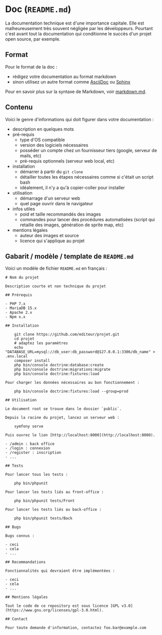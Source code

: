 # Doc (`README.md`)

La documentation technique est d'une importance capitale.
Elle est malheureusement très souvent négligée par les développeurs.
Pourtant c'est avant tout la documentation qui conditionne le succès d'un projet open source, par exemple.

## Format

Pour le format de la doc :

- rédigez votre documentation au format markdown
- sinon utilisez un autre format comme [AsciiDoc](http://asciidoc.org/) ou [Sphinx](http://www.sphinx-doc.org/en/master/)

Pour en savoir plus sur la syntaxe de Markdown, voir [markdown.md](markdown.md).

## Contenu

Voici le genre d'informations qui doit figurer dans votre documentation :

- description en quelques mots
- pré-requis
  - type d'OS compatible
  - version des logiciels nécessaires
  - posséder un compte chez un fournisseur tiers (google, serveur de mails, etc)
  - pré-requis optionnels (serveur web local, etc)
- installation
  - démarrer à partir du `git clone`
  - détailler toutes les étapes nécessaires comme si c'était un script bash
  - idéalement, il n'y a qu'à copier-coller pour installer
- utilisation
	- démarrage d'un serveur web
	- quel page ouvrir dans le navigateur
- infos utiles
  - poid et taille recommandés des images
  - commandes pour lancer des procédures automatisées (script qui retaille des images, génération de sprite map, etc)
- mentions légales
  - auteur des images et source
  - licence qui s'applique au projet

## Gabarit / modèle / template de `README.md`

Voici un modèle de fichier `README.md` en français :

    # Nom du projet

    Description courte et non technique du projet

    ## Prérequis

    - PHP 7.x
    - MariaDB 15.x
    - Apache 2.x
    - Npm x.x

    ## Installation

        git clone https://github.com/editeur/projet.git
        cd projet
        # adaptez les paramètres
        echo "DATABASE_URL=mysql://db_user:db_password@127.0.0.1:3306/db_name" > .env.local
        composer install
        php bin/console doctrine:database:create
        php bin/console doctrine:migrations:migrate
        php bin/console doctrine:fixtures:load

    Pour charger les données nécessaires au bon fonctionnement :

        php bin/console doctrine:fixtures:load --group=prod

    ## Utilisation

    Le document root se trouve dans le dossier `public`.

    Depuis la racine du projet, lancez un serveur web :

        symfony serve

    Puis ouvrez le lien [http://localhost:8000](http://localhost:8000).

    - /admin : back office
    - /login : connexion
    - /register : inscription
    - ...

    ## Tests

    Pour lancer tous les tests :

        php bin/phpunit

    Pour lancer les tests liés au front-office :

        php bin/phpunit tests/Front

    Pour lancer les tests liés au back-office :

        php bin/phpunit tests/Back

    ## Bugs

    Bugs connus :

    - ceci
    - cela
    - ...

    ## Recommandations

    Fonctionnalités qui devraient être implémentées :

    - ceci
    - cela
    - ...

    ## Mentions légales

    Tout le code de ce repository est sous licence [GPL v3.0](https://www.gnu.org/licenses/gpl-3.0.html).

    ## Contact

    Pour toute demande d'information, contactez foo.bar@example.com

